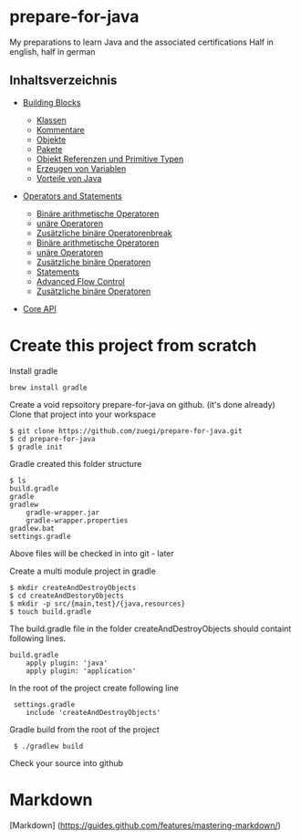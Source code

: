 # prepare-for-java
My preparations to learn Java and the associated certifications
Half in english, half in german

## Inhaltsverzeichnis
* [Building Blocks](buildingBlocks/BuildingBlocks.md)
  * [Klassen](buildingBlocks/Klassen.md)
  * [Kommentare](buildingBlocks/Kommentar.md)
  * [Objekte](buildingBlocks/Objekte.md)
  * [Pakete](buildingBlocks/Pakete.md)
  * [Objekt Referenzen und Primitive Typen](buildingBlocks/ObjektRefUndPrimitive.md)
  * [Erzeugen von Variablen](buildingBlocks/VariablenErzeugen.md)
  * [Vorteile von Java](buildingBlocks/VorteileVonJava.md)

* [Operators and Statements](operators/OperatorsAndStatements.md)
  * [Binäre arithmetische Operatoren](operators/BinaryArithemticOperators.md)
  * [unäre Operatoren](operators/UnaryOperators.md)
  * [Zusätzliche binäre Operatorenbreak](operators/AdditionalBinaryOperators.md)
  * [Binäre arithmetische Operatoren](operators/BinaryArithemticOperators.md)
  * [unäre Operatoren](operators/UnaryOperators.md)
  * [Zusätzliche binäre Operatoren](operators/AdditionalBinaryOperators.md)
  * [Statements](operators/JavaStatements.md)
  * [Advanced Flow Control](operators/AdvancedFlowControl.md) 
  * [Zusätzliche binäre Operatoren](operators/AdditionalBinaryOperators.md)
* [Core API](coreapi/CoreAPI.md)

Create this project from scratch
==========================================
Install gradle

    brew install gradle
     
Create a void repsoitory prepare-for-java on github. (it's done already)
Clone that project into your workspace 

    $ git clone https://github.com/zuegi/prepare-for-java.git
    $ cd prepare-for-java
    $ gradle init
    
Gradle created this folder structure

    $ ls
    build.gradle
    gradle
    gradlew
        gradle-wrapper.jar
        gradle-wrapper.properties
    gradlew.bat
    settings.gradle
    
Above files will be checked in into git - later

Create a multi module project in gradle

    $ mkdir createAndDestroyObjects
    $ cd createAndDestoryObjects
    $ mkdir -p src/{main,test}/{java,resources}
    $ touch build.gradle
    
The build.gradle file in the folder createAndDestroyObjects should containt following lines.

    build.gradle
        apply plugin: 'java'
        apply plugin: 'application'
     
 
 In the root of the project create following line
 
     settings.gradle
        include 'createAndDestroyObjects'


Gradle build from the root of the project

     $ ./gradlew build
     
 
 Check your source into github
 
 
 # Markdown
[Markdown] (https://guides.github.com/features/mastering-markdown/)
